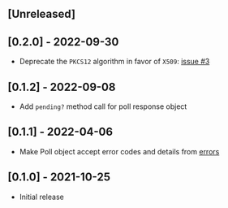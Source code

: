 ## [Unreleased]

## [0.2.0] - 2022-09-30

- Deprecate the `PKCS12` algorithm in favor of `X509`: [issue #3](https://github.com/johanhalse/bankid/issues/3)

## [0.1.2] - 2022-09-08

- Add `pending?` method call for poll response object

## [0.1.1] - 2022-04-06

- Make Poll object accept error codes and details from [errors](https://www.bankid.com/utvecklare/guider/teknisk-integrationsguide/graenssnittsbeskrivning/felfall)

## [0.1.0] - 2021-10-25

- Initial release
